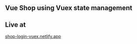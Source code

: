 ## Vue Shop using Vuex state management

## Live at
<a href="https://shop-login-vuex.netlify.app/products">shop-login-vuex.netlify.app</a>